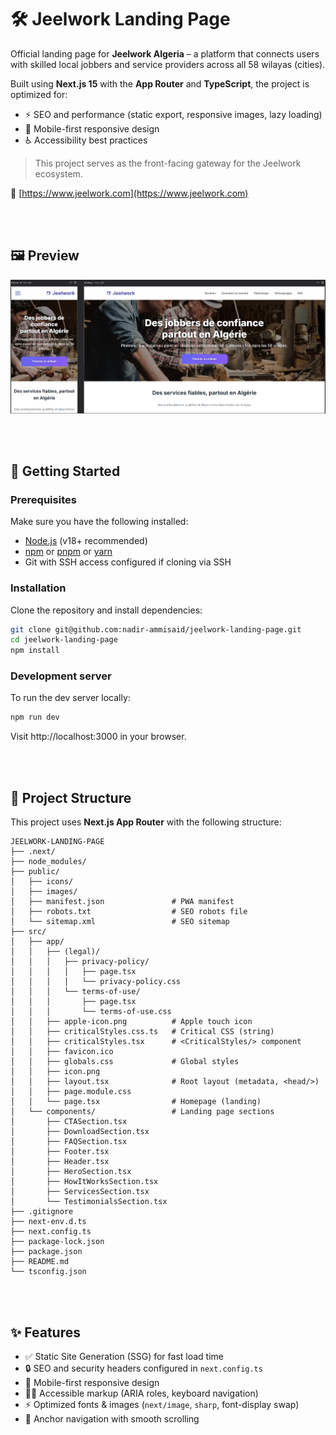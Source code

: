 # 🛠️ Jeelwork Landing Page

Official landing page for **Jeelwork Algeria** – a platform that connects users with skilled local jobbers and service providers across all 58 wilayas (cities).

Built using **Next.js 15** with the **App Router** and **TypeScript**, the project is optimized for:
- ⚡ SEO and performance (static export, responsive images, lazy loading)
- 📱 Mobile-first responsive design
- ♿ Accessibility best practices
<!--
- 🌍 Multi-language readiness
-->

> This project serves as the front-facing gateway for the Jeelwork ecosystem.

🔗 [https://www.jeelwork.com](https://www.jeelwork.com)

<br><br>

## 🖼️ Preview

![Jeelwork Landing Preview](public/images/landingPagePreview.png)

<br><br>


## 🚀 Getting Started

### Prerequisites

Make sure you have the following installed:

- [Node.js](https://nodejs.org/) (v18+ recommended)
- [npm](https://www.npmjs.com/) or [pnpm](https://pnpm.io/) or [yarn](https://yarnpkg.com/)
- Git with SSH access configured if cloning via SSH

### Installation

Clone the repository and install dependencies:

```bash
git clone git@github.com:nadir-ammisaid/jeelwork-landing-page.git
cd jeelwork-landing-page
npm install
```

### Development server
To run the dev server locally: 

```bash
npm run dev
```

Visit http://localhost:3000 in your browser.

<br><br> 


## 🧱 Project Structure

This project uses **Next.js App Router** with the following structure:

```
JEELWORK-LANDING-PAGE
├── .next/                          
├── node_modules/                   
├── public/
│   ├── icons/                      
│   ├── images/                     
│   ├── manifest.json               # PWA manifest
│   ├── robots.txt                  # SEO robots file
│   └── sitemap.xml                 # SEO sitemap
├── src/
│   ├── app/
│   │   ├── (legal)/                
│   │   │   ├── privacy-policy/
│   │   │   │   ├── page.tsx
│   │   │   │   └── privacy-policy.css
│   │   │   └── terms-of-use/
│   │   │       ├── page.tsx
│   │   │       └── terms-of-use.css
│   │   ├── apple-icon.png          # Apple touch icon
│   │   ├── criticalStyles.css.ts   # Critical CSS (string)
│   │   ├── criticalStyles.tsx      # <CriticalStyles/> component
│   │   ├── favicon.ico
│   │   ├── globals.css             # Global styles
│   │   ├── icon.png                
│   │   ├── layout.tsx              # Root layout (metadata, <head/>)
│   │   ├── page.module.css         
│   │   └── page.tsx                # Homepage (landing)
│   └── components/                 # Landing page sections
│       ├── CTASection.tsx
│       ├── DownloadSection.tsx
│       ├── FAQSection.tsx
│       ├── Footer.tsx
│       ├── Header.tsx
│       ├── HeroSection.tsx
│       ├── HowItWorksSection.tsx
│       ├── ServicesSection.tsx
│       └── TestimonialsSection.tsx
├── .gitignore
├── next-env.d.ts
├── next.config.ts
├── package-lock.json
├── package.json
├── README.md
└── tsconfig.json
```




<br><br>


## ✨ Features

- ✅ Static Site Generation (SSG) for fast load time
- 🔒 SEO and security headers configured in `next.config.ts`
- 📱 Mobile-first responsive design
- 🧑‍💻 Accessible markup (ARIA roles, keyboard navigation)
- ⚡ Optimized fonts & images (`next/image`, `sharp`, font-display swap)
- 🧭 Anchor navigation with smooth scrolling


<!--
- 🌓 Dark mode support (via prefers-color-scheme)
- 🌍 Fully translated content (French + English routes)
-->













<!-- Default Readme 

This is a [Next.js](https://nextjs.org) project bootstrapped with [`create-next-app`](https://nextjs.org/docs/app/api-reference/cli/create-next-app).

## Getting Started

First, run the development server:

```bash
npm run dev
# or
yarn dev
# or
pnpm dev
# or
bun dev
```

Open [http://localhost:3000](http://localhost:3000) with your browser to see the result.

You can start editing the page by modifying `app/page.tsx`. The page auto-updates as you edit the file.

This project uses [`next/font`](https://nextjs.org/docs/app/building-your-application/optimizing/fonts) to automatically optimize and load [Geist](https://vercel.com/font), a new font family for Vercel.

## Learn More

To learn more about Next.js, take a look at the following resources:

- [Next.js Documentation](https://nextjs.org/docs) - learn about Next.js features and API.
- [Learn Next.js](https://nextjs.org/learn) - an interactive Next.js tutorial.

You can check out [the Next.js GitHub repository](https://github.com/vercel/next.js) - your feedback and contributions are welcome!

## Deploy on Vercel

The easiest way to deploy your Next.js app is to use the [Vercel Platform](https://vercel.com/new?utm_medium=default-template&filter=next.js&utm_source=create-next-app&utm_campaign=create-next-app-readme) from the creators of Next.js.

Check out our [Next.js deployment documentation](https://nextjs.org/docs/app/building-your-application/deploying) for more details.

 -->